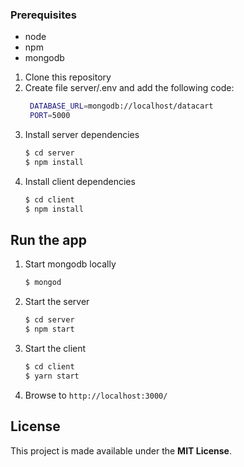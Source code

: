 ### Prerequisites

* node
* npm
* mongodb

1. Clone this repository
2. Create file server/.env and add the following code:
    ```bash
     DATABASE_URL=mongodb://localhost/datacart
     PORT=5000
3. Install server dependencies
    ```bash
    $ cd server
    $ npm install
    ```
4. Install client dependencies
    ```bash
    $ cd client
    $ npm install
    ```

## Run the app

1. Start mongodb locally
    ```bash
    $ mongod
    ```
2. Start the server
    ```bash
    $ cd server
    $ npm start
    ```
3. Start the client
    ```bash
    $ cd client
    $ yarn start
    ```
4. Browse to `http://localhost:3000/`


## License

This project is made available under the **MIT License**.

